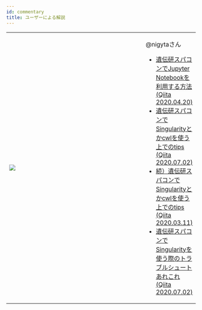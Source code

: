 ```yaml
---
id: commentary
title: ユーザーによる解説
---
```



<table>
<tr>
<td width="400">

![](/img/advanced_guides/commentary.jpeg)
</td>
<td>


  @nigytaさん

- [遺伝研スパコンでJupyter Notebookを利用する方法 (Qiita 2020.04.20)](https://qiita.com/nigyta/items/6cb321735dba0a6215b2)
- [遺伝研スパコンでSingularityとかcwlを使う上でのtips (Qiita 2020.07.02)](https://qiita.com/nigyta/items/8de4412e590dad7bf2f8)
- [続）遺伝研スパコンでSingularityとかcwlを使う上でのtips (Qiita 2020.03.11)](https://qiita.com/nigyta/items/e62e8a307918f42baed2)
- [遺伝研スパコンでSingularityを使う際のトラブルシュートあれこれ (Qiita 2020.07.02)](https://qiita.com/nigyta/items/bf37787be6153bdbaed1)

</td>
</tr>
</table>
